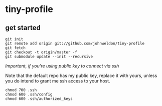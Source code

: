 # tiny-profile

## get started

	git init
	git remote add origin git://github.com/johnweldon/tiny-profile
	git fetch
	git checkout -t origin/master -f
	git submodule update --init --recursive

*Important, if you're using public key to connect via ssh*

Note that the default repo has my public key, replace it with yours, 
unless you do intend to grant me ssh access to your host.

	chmod 700 .ssh
	chmod 600 .ssh/config
	chmod 600 .ssh/authorized_keys
